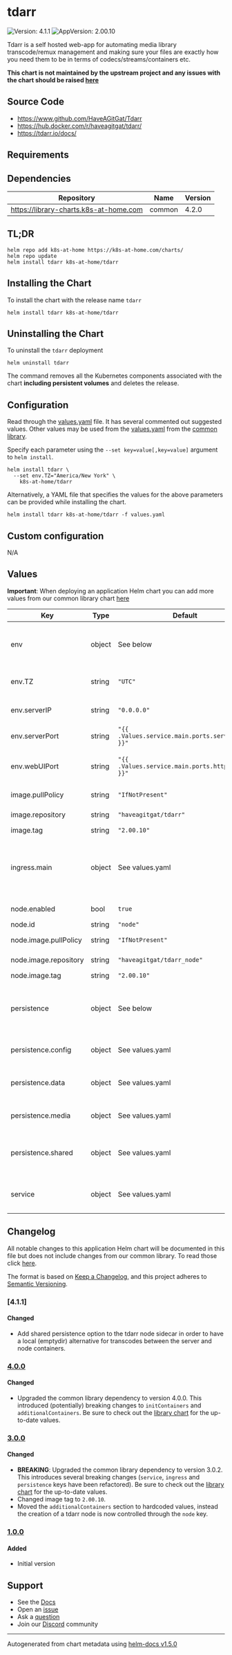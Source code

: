 # tdarr

![Version: 4.1.1](https://img.shields.io/badge/Version-4.1.1-informational?style=flat-square) ![AppVersion: 2.00.10](https://img.shields.io/badge/AppVersion-2.00.10-informational?style=flat-square)

Tdarr is a self hosted web-app for automating media library transcode/remux management and making sure your files are exactly how you need them to be in terms of codecs/streams/containers etc.

**This chart is not maintained by the upstream project and any issues with the chart should be raised [here](https://github.com/k8s-at-home/charts/issues/new/choose)**

## Source Code

* <https://www.github.com/HaveAGitGat/Tdarr>
* <https://hub.docker.com/r/haveagitgat/tdarr/>
* <https://tdarr.io/docs/>

## Requirements

## Dependencies

| Repository | Name | Version |
|------------|------|---------|
| https://library-charts.k8s-at-home.com | common | 4.2.0 |

## TL;DR

```console
helm repo add k8s-at-home https://k8s-at-home.com/charts/
helm repo update
helm install tdarr k8s-at-home/tdarr
```

## Installing the Chart

To install the chart with the release name `tdarr`

```console
helm install tdarr k8s-at-home/tdarr
```

## Uninstalling the Chart

To uninstall the `tdarr` deployment

```console
helm uninstall tdarr
```

The command removes all the Kubernetes components associated with the chart **including persistent volumes** and deletes the release.

## Configuration

Read through the [values.yaml](./values.yaml) file. It has several commented out suggested values.
Other values may be used from the [values.yaml](https://github.com/k8s-at-home/library-charts/tree/main/charts/stable/common/values.yaml) from the [common library](https://github.com/k8s-at-home/library-charts/tree/main/charts/stable/common).

Specify each parameter using the `--set key=value[,key=value]` argument to `helm install`.

```console
helm install tdarr \
  --set env.TZ="America/New York" \
    k8s-at-home/tdarr
```

Alternatively, a YAML file that specifies the values for the above parameters can be provided while installing the chart.

```console
helm install tdarr k8s-at-home/tdarr -f values.yaml
```

## Custom configuration

N/A

## Values

**Important**: When deploying an application Helm chart you can add more values from our common library chart [here](https://github.com/k8s-at-home/library-charts/tree/main/charts/stable/common)

| Key | Type | Default | Description |
|-----|------|---------|-------------|
| env | object | See below | environment variables. See [image docs](https://hub.docker.com/r/haveagitgat/tdarr) for more details. |
| env.TZ | string | `"UTC"` | Set the container timezone |
| env.serverIP | string | `"0.0.0.0"` | tdarr server binding address |
| env.serverPort | string | `"{{ .Values.service.main.ports.server.port }}"` | tdarr server listening port |
| env.webUIPort | string | `"{{ .Values.service.main.ports.http.port }}"` | tdarr web UI listening port (same as Service port) |
| image.pullPolicy | string | `"IfNotPresent"` | image pull policy |
| image.repository | string | `"haveagitgat/tdarr"` | image repository |
| image.tag | string | `"2.00.10"` | image tag |
| ingress.main | object | See values.yaml | Enable and configure ingress settings for the chart under this key. |
| node.enabled | bool | `true` | Deploy a tdarr node. |
| node.id | string | `"node"` | Node ID |
| node.image.pullPolicy | string | `"IfNotPresent"` | image pull policy |
| node.image.repository | string | `"haveagitgat/tdarr_node"` | image repository |
| node.image.tag | string | `"2.00.10"` | image tag |
| persistence | object | See below | Configure persistence settings for the chart under this key. |
| persistence.config | object | See values.yaml | Volume used for configuration |
| persistence.data | object | See values.yaml | Volume used for tdarr server database |
| persistence.media | object | See values.yaml | Volume used for media libraries |
| persistence.shared | object | See values.yaml | Volume used for shared storage. e.g. emptydir transcode |
| service | object | See values.yaml | Configures service settings for the chart. |

## Changelog

All notable changes to this application Helm chart will be documented in this file but does not include changes from our common library. To read those click [here](https://github.com/k8s-at-home/library-charts/tree/main/charts/stable/common#changelog).

The format is based on [Keep a Changelog](https://keepachangelog.com/en/1.0.0/), and this project adheres to [Semantic Versioning](https://semver.org/spec/v2.0.0.html).

### [4.1.1]

#### Changed

- Add shared persistence option to the tdarr node sidecar in order to
have a local (emptydir) alternative for transcodes between the server
and node containers.

### [4.0.0]

#### Changed

- Upgraded the common library dependency to version 4.0.0. This introduced (potentially) breaking changes to `initContainers` and `additionalContainers`. Be sure to check out the [library chart](https://github.com/k8s-at-home/library-charts/blob/common-4.0.0/charts/stable/common/) for the up-to-date values.

### [3.0.0]

#### Changed

- **BREAKING**: Upgraded the common library dependency to version 3.0.2. This introduces several breaking changes (`service`, `ingress` and `persistence` keys have been refactored).
  Be sure to check out the [library chart](https://github.com/k8s-at-home/library-charts/blob/common-3.0.2/charts/stable/common/) for the up-to-date values.
- Changed image tag to `2.00.10`.
- Moved the `additionalContainers` section to hardcoded values, instead the creation of a tdarr node is now controlled through the `node` key.

### [1.0.0]

#### Added

- Initial version

[4.0.0]: #400
[3.0.0]: #300
[1.0.0]: #100

## Support

- See the [Docs](https://docs.k8s-at-home.com/our-helm-charts/getting-started/)
- Open an [issue](https://github.com/k8s-at-home/charts/issues/new/choose)
- Ask a [question](https://github.com/k8s-at-home/organization/discussions)
- Join our [Discord](https://discord.gg/sTMX7Vh) community

----------------------------------------------
Autogenerated from chart metadata using [helm-docs v1.5.0](https://github.com/norwoodj/helm-docs/releases/v1.5.0)
